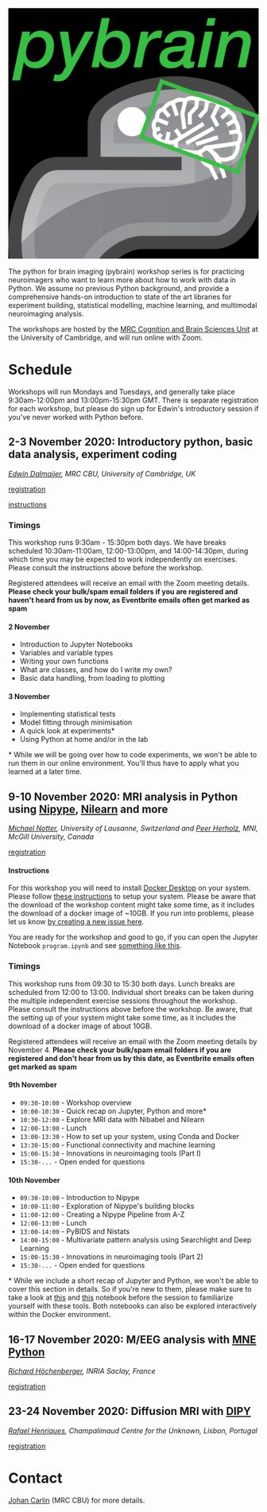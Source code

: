 <center><img width="517" alt="pybrain_logo" src="pybrain_logo.png"></center>

The python for brain imaging (pybrain) workshop series is for practicing neuroimagers
who want to learn more about how to work with data in Python. We assume no previous
Python background, and provide a comprehensive hands-on introduction to state of the art
libraries for experiment building, statistical modelling, machine learning, and
multimodal neuroimaging analysis.

The workshops are hosted by the [MRC Cognition and Brain Sciences
Unit](https://www.mrc-cbu.cam.ac.uk/) at the University of Cambridge, and will run
online with Zoom.
 
# Schedule

Workshops will run Mondays and Tuesdays, and generally take place 9:30am-12:00pm and
13:00pm-15:30pm GMT. There is separate registration for each workshop, but please do
sign up for Edwin's introductory session if you've never worked with Python before.

## 2-3 November 2020: Introductory python, basic data analysis, experiment coding

*[Edwin Dalmaijer](http://www.pygaze.org/esdalmaijer/), MRC CBU, University of
Cambridge, UK*

[registration](https://www.eventbrite.co.uk/e/pybrain-introductory-python-basic-data-analysis-experiment-coding-tickets-122958370797)

[instructions](http://www.pygaze.org/2020/10/pybrain-workshop)

### Timings

This workshop runs 9:30am - 15:30pm both days. We have breaks scheduled 10:30am-11:00am,
12:00-13:00pm, and 14:00-14:30pm, during which time you may be expected to work
independently on exercises. Please consult the instructions above before the workshop.

Registered attendees will receive an email with the Zoom meeting details. **Please check
your bulk/spam email folders if you are registered and haven't heard from us by now, as
Eventbrite emails often get marked as spam**

#### 2 November
* Introduction to Jupyter Notebooks
* Variables and variable types
* Writing your own functions
* What are classes, and how do I write my own?
* Basic data handling, from loading to plotting

#### 3 November
* Implementing statistical tests
* Model fitting through minimisation
* A quick look at experiments\*
* Using Python at home and/or in the lab

\* While we will be going over how to code experiments, we won't be able to run them in
our online environment. You'll thus have to apply what you learned at a later time.

## 9-10 November 2020: MRI analysis in Python using [Nipype](https://nipype.readthedocs.io/en/latest/), [Nilearn](https://nilearn.github.io/) and more

*[Michael Notter](https://miykael.github.io/), University of Lausanne, Switzerland and
[Peer Herholz](https://peerherholz.github.io/), MNI, McGill University, Canada*

[registration](https://www.eventbrite.co.uk/e/pybrain-mri-analysis-in-python-using-nipype-nilearn-and-more-tickets-123243136539)

#### Instructions

For this workshop you will need to install [Docker Desktop](https://www.docker.com/products/docker-desktop) on your system. Please follow [these instructions](https://github.com/miykael/workshop_pybrain#1-docker-recommended-fully-interactive) to setup your system. Please be aware that the download of the workshop content might take some time, as it includes the download of a docker image of ~10GB. If you run into problems, please let us know [by creating a new issue here](https://github.com/miykael/workshop_pybrain/issues).

You are ready for the workshop and good to go, if you can open the Jupyter Notebook `program.ipynb` and see [something like this](https://nbviewer.jupyter.org/github/miykael/workshop_pybrain/blob/master/program.ipynb).

### Timings

This workshop runs from 09:30 to 15:30 both days. Lunch breaks are scheduled from 12:00 to 13:00. Individual short breaks can be taken during the multiple independent exercise sessions throughout the workshop. Please consult the instructions above before the workshop. Be aware, that the setting up of your system might take some time, as it includes the download of a docker image of about 10GB.

Registered attendees will receive an email with the Zoom meeting details by November 4. **Please check your bulk/spam email folders if you are registered and don't hear from us by this date, as Eventbrite emails often get marked as spam**

#### 9th November
* `09:30-10:00` - Workshop overview
* `10:00-10:30` - Quick recap on Jupyter, Python and more\*
* `10:30-12:00` - Explore MRI data with Nibabel and Nilearn
* `12:00-13:00` - Lunch
* `13:00-13:30` - How to set up your system, using Conda and Docker
* `13:30-15:00` - Functional connectivity and machine learning
* `15:00-15:30` - Innovations in neuroimaging tools (Part I)
* `15:30-...` - Open ended for questions

#### 10th November
* `09:30-10:00` - Introduction to Nipype
* `10:00-11:00` - Exploration of Nipype's building blocks
* `11:00-12:00` - Creating a Nipype Pipeline from A-Z
* `12:00-13:00` - Lunch
* `13:00-14:00` - PyBIDS and Nistats
* `14:00-15:00` - Multivariate pattern analysis using Searchlight and Deep Learning
* `15:00-15:30` - Innovations in neuroimaging tools (Part 2)
* `15:30-...` - Open ended for questions

\* While we include a short recap of Jupyter and Python, we won't be able to cover this section in details. So if you're new to them, please make sure to take a look at [this](https://nbviewer.jupyter.org/github/miykael/workshop_pybrain/blob/master/notebooks/01a_intro_jupyter-notebook.ipynb) and [this](https://nbviewer.jupyter.org/github/miykael/workshop_pybrain/blob/master/notebooks/01b_intro_python.ipynb) notebook before the session to familiarize yourself with these tools. Both notebooks can also be explored interactively within the Docker environment.

## 16-17 November 2020: M/EEG analysis with [MNE Python](https://mne.tools/stable/index.html)

*[Richard Höchenberger](https://hoechenberger.net/), INRIA Saclay, France*

[registration](https://www.eventbrite.co.uk/e/pybrain-meeg-analysis-with-mne-python-tickets-123244189689)

## 23-24 November 2020: Diffusion MRI with [DIPY](https://dipy.org/)

*[Rafael Henriques](https://github.com/rafaelnh), Champalimaud Centre for the Unknown, Lisbon, Portugal*

[registration](https://www.eventbrite.co.uk/e/pybrain-diffusion-mri-with-dipy-tickets-123245505625)

# Contact
[Johan Carlin](http://www.mrc-cbu.cam.ac.uk/people/Johan.Carlin/) (MRC CBU) for more details.
